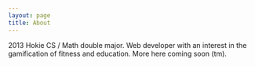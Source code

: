 ```yaml
---
layout: page
title: About
---
```


2013 Hokie CS / Math double major. Web developer with an interest in the gamification of fitness and education. More here coming soon (tm).

